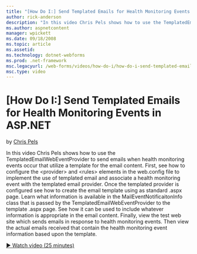 ```yaml
---
title: "[How Do I:] Send Templated Emails for Health Monitoring Events in ASP.NET | Microsoft Docs"
author: rick-anderson
description: "In this video Chris Pels shows how to use the TemplatedEmailWebEventProvider to send emails when health monitoring events occur that utilize a template for t..."
ms.author: aspnetcontent
manager: wpickett
ms.date: 09/18/2008
ms.topic: article
ms.assetid: 
ms.technology: dotnet-webforms
ms.prod: .net-framework
msc.legacyurl: /web-forms/videos/how-do-i/how-do-i-send-templated-emails-for-health-monitoring-events-in-aspnet
msc.type: video
---
```

[How Do I:] Send Templated Emails for Health Monitoring Events in ASP.NET
====================
by [Chris Pels](https://twitter.com/chrispels)

In this video Chris Pels shows how to use the TemplatedEmailWebEventProvider to send emails when health monitoring events occur that utilize a template for the email content. First, see how to configure the &lt;provider&gt; and &lt;rules&gt; elements in the web.config file to implement the use of templated email and associate a health monitoring event with the templated email provider. Once the templated provider is configured see how to create the email template using as standard .aspx page. Learn what information is available in the MailEventNotificaitonInfo class that is passed by the TemplatedEmailWebEventProvider to the template .aspx page. See how it can be used to include whatever information is appropriate in the email content. Finally, view the test web site which sends emails in response to health monitoring events. Then view the actual emails received that contain the health monitoring event information based upon the template.

[&#9654; Watch video (25 minutes)](https://channel9.msdn.com/Blogs/ASP-NET-Site-Videos/how-do-i-send-templated-emails-for-health-monitoring-events-in-aspnet)